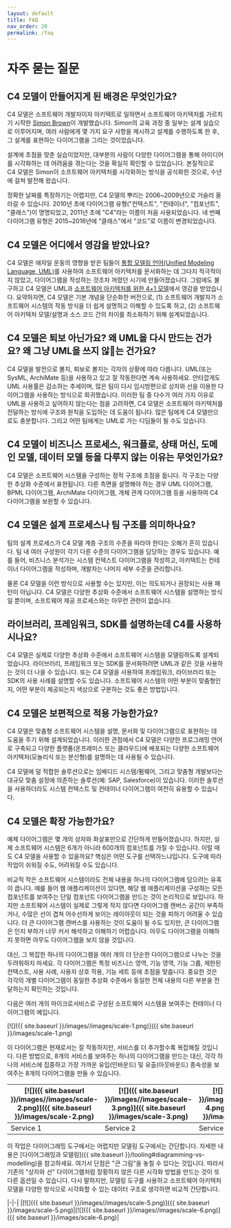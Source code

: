 ```yaml
---
layout: default
title: FAQ
nav_order: 20
permalink: /faq
---
```


# 자주 묻는 질문

## C4 모델이 만들어지게 된 배경은 무엇인가요?

C4 모델은 소프트웨어 개발자이자 아키텍트로 일하면서 소프트웨어 아키텍처를 가르치기 시작한 [Simon Brown](http://simonbrown.je)이 개발했습니다. Simon의 교육 과정 중 일부는 설계 실습으로 이루어지며, 여러 사람에게 몇 가지 요구 사항을 제시하고 설계를 수행하도록 한 후, 그 설계를 표현하는 다이어그램을 그리는 것이었습니다.

설계에 초점을 맞춘 실습이었지만, 대부분의 사람이 다양한 다이어그램을 통해 아이디어를 시각화하는 데 어려움을 겪는다는 것을 확실히 확인할 수 있었습니다. 본질적으로 C4 모델은 Simon이 소프트웨어 아키텍처를 시각화하는 방식을 공식화한 것으로, 수년에 걸쳐 발전해 왔습니다.

정확한 날짜를 특정하기는 어렵지만, C4 모델의 뿌리는 2006~2009년으로 거슬러 올라갈 수 있습니다. 2010년 초에 다이어그램 유형("컨텍스트", "컨테이너", "컴포넌트", "클래스")이 명명되었고, 2011년 초에 "C4"라는 이름이 처음 사용되었습니다. 네 번째 다이어그램 유형은 2015~2016년에 "클래스"에서 "코드"로 이름이 변경되었습니다.

## C4 모델은 어디에서 영감을 받았나요?

C4 모델은 애자일 운동의 영향을 받은 팀들이 [통합 모델링 언어(Unified Modeling Language, UML)](https://en.wikipedia.org/wiki/Unified_Modeling_Language)를 사용하여 소프트웨어 아키텍처를 문서화하는 데 그다지 적극적이지 않았고, 다이어그램을 작성하는 것조차 꺼렸던 시기에 만들어졌습니다. 그럼에도 불구하고 C4 모델은 UML과 [소프트웨어 아키텍처를 위한 4+1 모델](https://en.wikipedia.org/wiki/4%2B1_architectural_view_model)에서 영감을 받았습니다. 요약하자면, C4 모델은 기본 개념을 단순화한 버전으로, (1) 소프트웨어 개발자가 소프트웨어 시스템의 작동 방식을 더 쉽게 설명하고 이해할 수 있도록 하고, (2) 소프트웨어 아키텍처 모델/설명과 소스 코드 간의 차이를 최소화하기 위해 설계되었습니다.

## C4 모델은 퇴보 아닌가요? 왜 UML을 다시 만드는 건가요? 왜 그냥 UML을 쓰지 않는 건가요?

C4 모델을 발전으로 볼지, 퇴보로 볼지는 각자의 상황에 따라 다릅니다. UML(또는 SysML, ArchiMate 등)을 사용하고 있고 잘 작동한다면 계속 사용하세요. 안타깝게도 UML 사용률은 감소하는 추세이며, 많은 팀이 다시 임시방편으로 상자와 선을 이용한 다이어그램을 사용하는 방식으로 회귀했습니다. 이러한 팀 중 다수가 여러 가지 이유로 UML을 사용하고 싶어하지 않는다는 점을 고려하면, C4 모델은 소프트웨어 아키텍처를 전달하는 방식에 구조와 원칙을 도입하는 데 도움이 됩니다. 많은 팀에게 C4 모델만으로도 충분합니다. 그리고 어떤 팀에게는 UML로 가는 디딤돌이 될 수도 있습니다.

## C4 모델이 비즈니스 프로세스, 워크플로, 상태 머신, 도메인 모델, 데이터 모델 등을 다루지 않는 이유는 무엇인가요?

C4 모델은 소프트웨어 시스템을 구성하는 정적 구조에 초점을 둡니다. 각 구조는 다양한 추상화 수준에서 표현됩니다. 다른 측면을 설명해야 하는 경우 UML 다이어그램, BPML 다이어그램, ArchiMate 다이어그램, 개체 관계 다이어그램 등을 사용하여 C4 다이어그램을 보완할 수 있습니다.

## C4 모델은 설계 프로세스나 팀 구조를 의미하나요?

팀의 설계 프로세스가 C4 모델 계층 구조의 수준을 따라야 한다는 오해가 흔히 있습니다. 팀 내 여러 구성원이 각기 다른 수준의 다이어그램을 담당하는 경우도 있습니다. 예를 들어, 비즈니스 분석가는 시스템 컨텍스트 다이어그램을 작성하고, 아키텍트는 컨테이너 다이어그램을 작성하며, 개발자는 나머지 세부 수준을 관리합니다.

물론 C4 모델을 이런 방식으로 사용할 수는 있지만, 이는 의도되거나 권장되는 사용 패턴이 아닙니다. C4 모델은 다양한 추상화 수준에서 소프트웨어 시스템을 설명하는 방식일 뿐이며, 소프트웨어 제공 프로세스와는 아무런 관련이 없습니다.

## 라이브러리, 프레임워크, SDK를 설명하는데 C4를 사용하시나요?

C4 모델은 실제로 다양한 추상화 수준에서 소프트웨어 시스템을 모델링하도록 설계되었습니다. 라이브러리, 프레임워크 또는 SDK를 문서화하려면 UML과 같은 것을 사용하는 것이 더 나을 수 있습니다. 또는 C4 모델을 사용하여 프레임워크, 라이브러리 또는 SDK의 사용 사례를 설명할 수도 있습니다. 소프트웨어 시스템의 어떤 부분이 맞춤형인지, 어떤 부분이 제공되는지 색상으로 구분하는 것도 좋은 방법입니다.

## C4 모델은 보편적으로 적용 가능한가요?

C4 모델은 맞춤형 소프트웨어 시스템을 설명, 문서화 및 다이어그램으로 표현하는 데 도움을 주기 위해 설계되었습니다. 이러한 관점에서 C4 모델은 다양한 프로그래밍 언어로 구축되고 다양한 플랫폼(온프레미스 또는 클라우드)에 배포되는 다양한 소프트웨어 아키텍처(모놀리식 또는 분산형)를 설명하는 데 사용될 수 있습니다.

C4 모델에 덜 적합한 솔루션으로는 임베디드 시스템/펌웨어, 그리고 맞춤형 개발보다는 대규모 맞춤 설정에 의존하는 솔루션(예: SAP, Salesforce)이 있습니다. 이러한 솔루션을 사용하더라도 시스템 컨텍스트 및 컨테이너 다이어그램이 여전히 유용할 수 있습니다.

## C4 모델은 확장 가능한가요?

예제 다이어그램은 몇 개의 상자와 화살표만으로 간단하게 만들어졌습니다. 하지만, 실제 소프트웨어 시스템은 6개가 아니라 600개의 컴포넌트를 가질 수 있습니다. 이럴 때도 C4 모델을 사용할 수 있을까요? 핵심은 어떤 도구를 선택하느냐입니다. 도구에 따라 작업이 쉬워질 수도, 어려워질 수도 있습니다.

비교적 작은 소프트웨어 시스템이라도 전체 내용을 하나의 다이어그램에 담으려는 유혹이 큽니다. 예를 들어 웹 애플리케이션이 있다면, 해당 웹 애플리케이션을 구성하는 모든 컴포넌트를 보여주는 단일 컴포넌트 다이어그램을 만드는 것이 논리적으로 보입니다. 하지만 소프트웨어 시스템이 실제로 그렇게 작지 않다면 다이어그램 캔버스 공간이 부족하거나, 수많은 선이 겹쳐 어수선하게 보이는 레이아웃이 되는 것을 피하기 어려울 수 있습니다. 더 큰 다이어그램 캔버스를 사용하는 것이 도움이 될 수도 있지만, 큰 다이어그램은 인지 부하가 ​​너무 커서 해석하고 이해하기 어렵습니다. 아무도 다이어그램을 이해하지 못하면 아무도 다이어그램을 보지 않을 것입니다.

대신, 그 복잡한 하나의 다이어그램을 여러 개의 더 단순한 다이어그램으로 나누는 것을 두려워하지 마세요. 각 다이어그램은 특정 비즈니스 영역, 기능 영역, 기능 그룹, 제한된 컨텍스트, 사용 사례, 사용자 상호 작용, 기능 세트 등에 초점을 맞춥니다. 중요한 것은 각각의 개별 다이어그램이 동일한 추상화 수준에서 동일한 전체 내용의 다른 부분을 전달하는지 확인하는 것입니다.

다음은 여러 개의 마이크로서비스로 구성된 소프트웨어 시스템을 보여주는 컨테이너 다이어그램의 예입니다.

[![]({{ site.baseurl }}/images//images/scale-1.png)]({{ site.baseurl }}/images/scale-1.png)

이 다이어그램은 현재로서는 잘 작동하지만, 서비스를 더 추가할수록 복잡해질 것입니다. 다른 방법으로, 8개의 서비스를 보여주는 하나의 다이어그램을 만드는 대신, 각각 하나의 서비스에 집중하고 가장 가까운 유입(인바운드) 및 유출(아웃바운드) 종속성을 보여주는 8개의 다이어그램을 만들 수 있습니다.

| [![]({{ site.baseurl }}/images//images/scale-2.png)]({{ site.baseurl }}/images/scale-2.png) | [![]({{ site.baseurl }}/images//images/scale-3.png)]({{ site.baseurl }}/images/scale-3.png) | [![]({{ site.baseurl }}/images//images/scale-4.png)]({{ site.baseurl }}/images/scale-4.png) |
| ------------------------------------------------------------------------------------------- | ------------------------------------------------------------------------------------------- | ------------------------------------------------------------------------------------------- |
| Service 1                                                                                   | Service 2                                                                                   | Service 3                                                                                   |

이 작업은 다이어그래밍 도구에서는 어렵지만 모델링 도구에서는 간단합니다. 자세한 내용은 [다이어그래밍과 모델링]({{ site.baseurl }}/tooling#diagramming-vs-modelling)을 참고하세요. 여기서 단점은 "큰 그림"을 놓칠 수 있다는 것입니다. 따라서 기존의 "상자와 선" 다이어그램처럼 장황하지 않은 다른 시각화 방법을 만드는 것이 또 다른 옵션일 수 있습니다. 다시 말하지만, 모델링 도구를 사용하고 소프트웨어 아키텍처 모델을 다양한 방식으로 시각화할 수 있는 데이터 구조로 생각하면 비교적 간단합니다.

|-|-|
|[![]({{ site.baseurl }}/images//images/scale-5.png)]({{ site.baseurl }}/images/scale-5.png)|[![]({{ site.baseurl }}/images//images/scale-6.png)]({{ site.baseurl }}/images/scale-6.png)|
